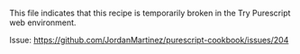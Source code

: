 This file indicates that this recipe is temporarily broken in the Try Purescript web environment.

Issue: https://github.com/JordanMartinez/purescript-cookbook/issues/204
